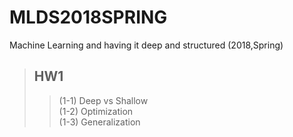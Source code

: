 # MLDS2018SPRING
Machine Learning and having it deep and structured (2018,Spring) <br>
> ## HW1
>> (1-1) Deep vs Shallow <br>
>> (1-2) Optimization <br>
>> (1-3) Generalization <br>
